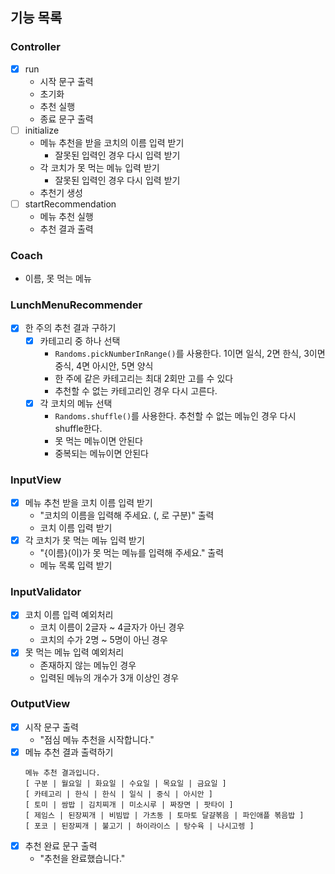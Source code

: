## 기능 목록

### Controller
- [x] run
  - 시작 문구 출력
  - 초기화
  - 추천 실행
  - 종료 문구 출력
- [ ] initialize
  - 메뉴 추천을 받을 코치의 이름 입력 받기
    - 잘못된 입력인 경우 다시 입력 받기
  - 각 코치가 못 먹는 메뉴 입력 받기
    - 잘못된 입력인 경우 다시 입력 받기
  - 추천기 생성
- [ ] startRecommendation
  - 메뉴 추천 실행
  - 추천 결과 출력

### Coach
- 이름, 못 먹는 메뉴

### LunchMenuRecommender
- [x] 한 주의 추천 결과 구하기
  - [x] 카테고리 중 하나 선택
    - `Randoms.pickNumberInRange()`를 사용한다. 1이면 일식, 2면 한식, 3이면 중식, 4면 아시안, 5면 양식
    - 한 주에 같은 카테고리는 최대 2회만 고를 수 있다
    - 추천할 수 없는 카테고리인 경우 다시 고른다.
  - [x] 각 코치의 메뉴 선택
    - `Randoms.shuffle()`를 사용한다. 추천할 수 없는 메뉴인 경우 다시 shuffle한다.
    - 못 먹는 메뉴이면 안된다
    - 중복되는 메뉴이면 안된다

### InputView
- [x] 메뉴 추천 받을 코치 이름 입력 받기
  - "코치의 이름을 입력해 주세요. (, 로 구분)" 출력
  - 코치 이름 입력 받기
- [x] 각 코치가 못 먹는 메뉴 입력 받기
  - "{이름}(이)가 못 먹는 메뉴를 입력해 주세요." 출력
  - 메뉴 목록 입력 받기

### InputValidator
- [x] 코치 이름 입력 예외처리
  - 코치 이름이 2글자 ~ 4글자가 아닌 경우
  - 코치의 수가 2명 ~ 5명이 아닌 경우
- [x] 못 먹는 메뉴 입력 예외처리
  - 존재하지 않는 메뉴인 경우
  - 입력된 메뉴의 개수가 3개 이상인 경우

### OutputView
- [x] 시작 문구 출력
  - "점심 메뉴 추천을 시작합니다." 
- [x] 메뉴 추천 결과 출력하기
  ```text
  메뉴 추천 결과입니다.
  [ 구분 | 월요일 | 화요일 | 수요일 | 목요일 | 금요일 ]
  [ 카테고리 | 한식 | 한식 | 일식 | 중식 | 아시안 ]
  [ 토미 | 쌈밥 | 김치찌개 | 미소시루 | 짜장면 | 팟타이 ]
  [ 제임스 | 된장찌개 | 비빔밥 | 가츠동 | 토마토 달걀볶음 | 파인애플 볶음밥 ]
  [ 포코 | 된장찌개 | 불고기 | 하이라이스 | 탕수육 | 나시고렝 ]
  ```
- [x] 추천 완료 문구 출력
  - "추천을 완료했습니다."
